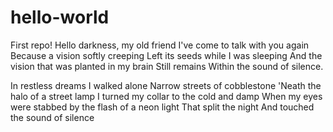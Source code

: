 # hello-world
First repo!
Hello darkness, my old friend
I've come to talk with you again
Because a vision softly creeping
Left its seeds while I was sleeping
And the vision that was planted in my brain
Still remains
Within the sound of silence.

In restless dreams I walked alone
Narrow streets of cobblestone
'Neath the halo of a street lamp
I turned my collar to the cold and damp
When my eyes were stabbed by the flash of a neon light
That split the night
And touched the sound of silence
